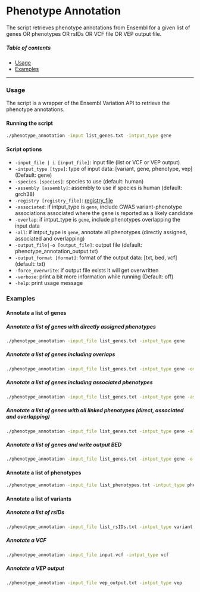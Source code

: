 Phenotype Annotation
=====================================
The script retrieves phenotype annotations from Ensembl for a given list of genes OR phenotypes OR rsIDs OR VCF file OR VEP output file.

##### Table of contents
* [Usage](#usage)
* [Examples](#examples)
---
<a name="usage"></a>
### Usage
The script is a wrapper of the Ensembl Variation API to retrieve the phenotype annotations.

#### Running the script
```bash
./phenotype_annotation -input list_genes.txt -intput_type gene
```

#### Script options
* `-input_file | i [input_file]`: input file (list or VCF or VEP output)
* `-intput_type [type]`: type of input data: [variant, gene, phenotype, vep] (Default: gene)
* `-species [species]`: species to use (default: human)
* `-assembly [assembly]`: assembly to use if species is human (default: grch38)
* `-registry [registry_file]`: [registry_file](https://www.ensembl.org/info/docs/api/registry.html)
* `-associated`: if intput_type is `gene`, include GWAS variant-phenotype associations associated where the gene is reported as a likely candidate
* `-overlap`: if intput_type is `gene`, include phenotypes overlapping the input data
* `-all`: if intput_type is `gene`, annotate all phenotypes (directly assigned, associated and overlapping)
* `-output_file|-o [output_file]`: output file (default: phenotype_annotation_output.txt)
* `-output_format [format]`: format of the output data: [txt, bed, vcf] (default: txt)
* `-force_overwrite`: if output file exists it will get overwritten
* `-verbose`: print a bit more information while running (Default: off)
* `-help`: print usage message

<a name="examples"></a>
### Examples 
#### Annotate a list of genes 
##### Annotate a list of genes with directly assigned phenotypes
```bash
./phenotype_annotation -input_file list_genes.txt -intput_type gene
```

##### Annotate a list of genes including overlaps
```bash
./phenotype_annotation -input_file list_genes.txt -intput_type gene -overlap
```

##### Annotate a list of genes including associated phenotypes
```bash
./phenotype_annotation -input_file list_genes.txt -intput_type gene -associated
```

##### Annotate a list of genes with all linked phenotypes (direct, associated and overlapping)
```bash
./phenotype_annotation -input_file list_genes.txt -intput_type gene -all
```

##### Annotate a list of genes and write output BED
```bash
./phenotype_annotation -input_file list_genes.txt -intput_type gene -o output.bed -output_format bed
```


#### Annotate a list of phenotypes
```bash
./phenotype_annotation -input_file list_phenotypes.txt -intput_type phenotype
```


#### Annotate a list of variants
##### Annotate a list of rsIDs
```bash
./phenotype_annotation -input_file list_rsIDs.txt -intput_type variant
```
##### Annotate a VCF
```bash
./phenotype_annotation -input_file input.vcf -intput_type vcf
```
##### Annotate a VEP output
```bash
./phenotype_annotation -input_file vep_output.txt -intput_type vep
```
